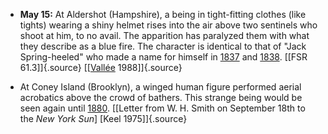 ﻿

-   **May 15:** At Aldershot (Hampshire), a being in tight-fitting clothes (like tights) wearing a shiny helmet rises into the air above two sentinels who shoot at him, to no avail. The apparition has paralyzed them with what they describe as a blue fire. The character is identical to that of "Jack Spring-heeled" who made a name for himself in [1837](1837.html) and [1838](1838.html). [\[FSR 61.3\]]{.source} [\[[Vallée](ValleeJacques.html) 1988\]]{.source}


- At Coney Island (Brooklyn), a winged human figure performed aerial acrobatics above the crowd of bathers. This strange being would be seen again until [1880](1880.html). [\[Letter from W. H. Smith on September 18th to the *New York Sun*\] \[Keel 1975\]]{.source}
